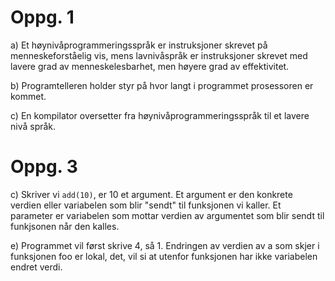 Oppg. 1
========

a) Et høynivåprogrammeringsspråk er instruksjoner skrevet på menneskeforståelig vis, mens lavnivåspråk er instruksjoner skrevet med lavere grad av menneskelesbarhet, men høyere grad av effektivitet.

b) Programtelleren holder styr på hvor langt i programmet prosessoren er kommet.

c) En kompilator oversetter fra høynivåprogrammeringsspråk til et lavere nivå språk.

Oppg. 3
========

c) Skriver vi ``add(10)``, er 10 et argument. Et argument er den konkrete verdien eller variabelen som blir "sendt" til funksjonen vi kaller. Et parameter er variabelen som mottar verdien av argumentet som blir sendt til funkjsonen når den kalles.

e) Programmet vil først skrive 4, så 1. Endringen av verdien av a som skjer i funksjonen foo er lokal, det, vil si at utenfor funksjonen har ikke variabelen endret verdi.

